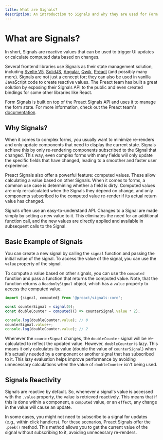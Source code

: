 ```yaml
---
title: What are Signals?
description: An introduction to Signals and why they are used for Form Signals.
---
```


# What are Signals?

In short, Signals are reactive values that can be used to trigger UI updates or calculate computed data based on
changes.

Several frontend libraries use Signals as their state management solution, including [Svelte V5](https://svelte.dev/blog/runes), [SolidJS](https://www.solidjs.com/tutorial/introduction_signals), [Angular](https://angular.io/guide/signals), [Qwik](https://qwik.dev/docs/components/state/), [Preact](https://preactjs.com/guide/v10/signals/)
(and possibly many more).
Signals are not just a concept for; they can also be used in vanilla JavaScript code to create reactive values.
The Preact team has built a great solution by exposing their Signals API to the public and even created bindings for
some other libraries like React.

Form Signals is built on top of the Preact Signals API and uses it to manage the form state. For more information, check
out the Preact team's [documentation](https://preactjs.com/guide/v10/signals/).

## Why Signals?

When it comes to complex forms, you usually want to minimize re-renders and only update components that need to display the current state. Signals achieve this by only re-rendering components subscribed to the Signal that changed.
This way, even complex forms with many fields will only update the specific fields that have changed, leading to a smoother and faster user experience.

Preact Signals also offer a powerful feature: computed values. These allow calculating a value based on other Signals. When it comes to forms, a common use case is determining whether a field is dirty. Computed values are only re-calculated when the Signals they depend on change, and only components subscribed to the computed value re-render if its actual return value has changed.

Signals often use an easy-to-understand API. Changes to a Signal are made simply by setting a new value to it. This eliminates the need for an additional function call, and the new values are directly applied and available in subsequent calls to the Signal.

## Basic Example of Signals

You can create a new signal by calling the `signal` function and passing the initial value of the signal.
To access the value of the signal, you can use the `value` property of the signal.

To compute a value based on other signals, you can use the `computed` function and pass a function that returns the
computed value.
Note, that the function returns a `ReadonlySignal` object, which has a `value` property to access the computed value.

```javascript
import {signal, computed} from '@preact/signals-core';

const counterSignal = signal(0);
const doubleCounter = computed(() => counterSignal.value * 2);

console.log(doubleCounter.value); // 0
counterSignal.value++;
console.log(doubleCounter.value); // 2
```

Whenever the `counterSignal` changes, the `doubleCounter` signal will be re-calculated to reflect the updated value. However, `doubleCounter` is lazy. This means it only calculates its value (double the value of `counterSignal`) when it's actually needed by a component or another signal that has subscribed to it. This lazy evaluation helps improve performance by avoiding unnecessary calculations when the value of `doubleCounter` isn't being used.

## Signals Reactivity

Signals are reactive by default. So, whenever a signal's value is accessed with the `.value` property, the value is retrieved reactively. This means that if this is done within a component, a `computed` value, or an `effect`, any change in the value will cause an update.

In some cases, you might not need to subscribe to a signal for updates (e.g., within click handlers). For these scenarios, Preact Signals offer the `.peek()` method. This method allows you to get the current value of the signal without subscribing to it, avoiding unnecessary re-renders.
